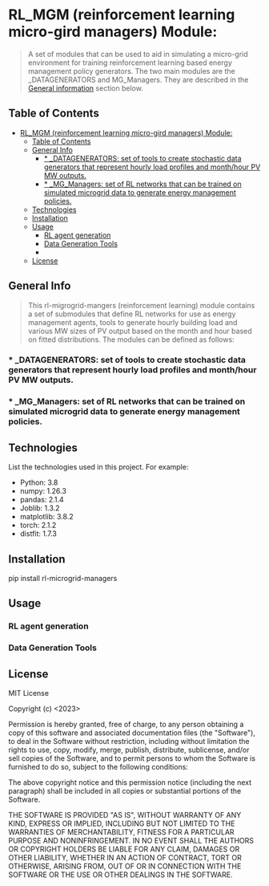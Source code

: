 # RL_MGM (reinforcement learning micro-gird managers) Module:
> A set of modules that can be used to aid in simulating a micro-grid environment for training reinforcement learning based energy management policy generators. The two main modules are the _DATAGENERATORS and MG_Managers. They are described in the [General information](#general-info) section below.

## Table of Contents
- [RL\_MGM (reinforcement learning micro-gird managers) Module:](#rl_mgm-reinforcement-learning-micro-gird-managers-module)
  - [Table of Contents](#table-of-contents)
  - [General Info](#general-info)
    - [\* \_DATAGENERATORS: set of tools to create stochastic data generators that represent hourly load profiles and month/hour PV MW outputs.](#-_datagenerators-set-of-tools-to-create-stochastic-data-generators-that-represent-hourly-load-profiles-and-monthhour-pv-mw-outputs)
    - [\* \_MG\_Managers: set of RL networks that can be trained on simulated microgrid data to generate energy management policies.](#-_mg_managers-set-of-rl-networks-that-can-be-trained-on-simulated-microgrid-data-to-generate-energy-management-policies)
  - [Technologies](#technologies)
  - [Installation](#installation)
  - [Usage](#usage)
    - [RL agent generation](#rl-agent-generation)
    - [Data Generation Tools](#data-generation-tools)
    - [](#)
  - [License](#license)

## General Info
> This rl-migrogrid-mangers (reinforcement learning) module contains a set of submodules that define RL networks for use as energy management agents, tools to generate hourly building load and various MW sizes of PV output based on the month and hour based on fitted distributions. The modules can be defined as follows:
### * _DATAGENERATORS: set of tools to create stochastic data generators that represent hourly load profiles and month/hour PV MW outputs. 
### * _MG_Managers: set of RL networks that can be trained on simulated microgrid data to generate energy management policies.

## Technologies
List the technologies used in this project. For example:
* Python: 3.8
* numpy: 1.26.3
* pandas: 2.1.4
* Joblib: 1.3.2
* matplotlib: 3.8.2
* torch: 2.1.2
* distfit: 1.7.3

## Installation
pip install rl-microgrid-managers

## Usage
### RL agent generation
### Data Generation Tools
### 



## License
MIT License

Copyright (c) <2023> <copyright holders>

Permission is hereby granted, free of charge, to any person obtaining a copy of this software and associated documentation files (the "Software"), to deal in the Software without restriction, including without limitation the rights to use, copy, modify, merge, publish, distribute, sublicense, and/or sell copies of the Software, and to permit persons to whom the Software is furnished to do so, subject to the following conditions:

The above copyright notice and this permission notice (including the next paragraph) shall be included in all copies or substantial portions of the Software.

THE SOFTWARE IS PROVIDED "AS IS", WITHOUT WARRANTY OF ANY KIND, EXPRESS OR IMPLIED, INCLUDING BUT NOT LIMITED TO THE WARRANTIES OF MERCHANTABILITY, FITNESS FOR A PARTICULAR PURPOSE AND NONINFRINGEMENT. IN NO EVENT SHALL THE AUTHORS OR COPYRIGHT HOLDERS BE LIABLE FOR ANY CLAIM, DAMAGES OR OTHER LIABILITY, WHETHER IN AN ACTION OF CONTRACT, TORT OR OTHERWISE, ARISING FROM, OUT OF OR IN CONNECTION WITH THE SOFTWARE OR THE USE OR OTHER DEALINGS IN THE SOFTWARE.